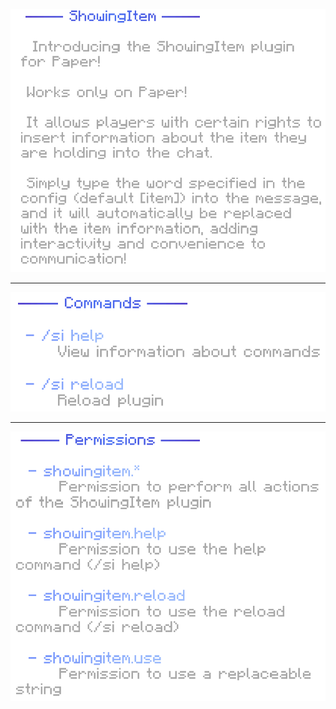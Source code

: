 ![image](/images/description.png)

---

![image](/images/commands.png)

---

![image](/images/permissions.png)